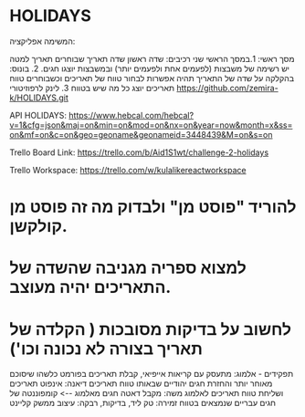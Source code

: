 # HOLIDAYS

המשימה אפליקציה:

מסך ראשי:
1.במסך הראשי שני רכיבים: שדה ראשון שדה תאריך שבוחרים תאריך למטה יש רשימה
של משבצות (לפעמים אחת ולפעמים יותר) ובמשבצות יוצגו חגים. 2. בונוס: בהקלקה על שדה של התאריך תהיה אפשרות לבחור טווח של
תאריכים וכשבוחרים טווח תאריכים יוצג כל מה שיש בטווח 3. לינק לרפוזיטורי
https://github.com/zemira-k/HOLIDAYS.git

API HOLIDAYS:
https://www.hebcal.com/hebcal?v=1&cfg=json&maj=on&min=on&mod=on&nx=on&year=now&month=x&ss=on&mf=on&c=on&geo=geoname&geonameid=3448439&M=on&s=on

Trello Board Link:
https://trello.com/b/Aid1S1wt/challenge-2-holidays

Trello Workspace:
https://trello.com/w/kulalikereactworkspace

# להוריד "פוסט מן" ולבדוק מה זה פוסט מן קולקשן.

# למצוא ספריה מגניבה שהשדה של התאריכים יהיה מעוצב.

# לחשוב על בדיקות מסובכות ( הקלדה של תאריך בצורה לא נכונה וכו')

תפקידים -
אלמוג: מתעסק עם קריאות אייפיאי, קבלת תאריכים בפורמט כלשהו שיסוכם מאוחר יותר
והחזרת חגים יהודיים שבאותו טווח תאריכים
דיאנה: אינפוט תאריכים ושליחת טווח תאריכים לאלמוג
משה: מקבל דאטה חגים מאלמוג --> קומפוננטה של חגים עבריים שנמצאים בטווח
זמירה: טק ליד, בדיקות,
רבקה: עיצוב ממשק קליינט
